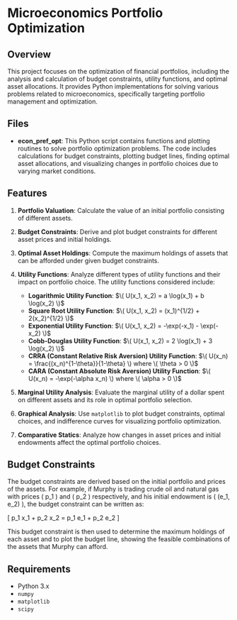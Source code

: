 # Microeconomics Portfolio Optimization

## Overview

This project focuses on the optimization of financial portfolios, including the analysis and calculation of budget constraints, utility functions, and optimal asset allocations. It provides Python implementations for solving various problems related to microeconomics, specifically targeting portfolio management and optimization.

## Files

- **econ_pref_opt**: This Python script contains functions and plotting routines to solve portfolio optimization problems. The code includes calculations for budget constraints, plotting budget lines, finding optimal asset allocations, and visualizing changes in portfolio choices due to varying market conditions.

## Features

1. **Portfolio Valuation**: Calculate the value of an initial portfolio consisting of different assets.

2. **Budget Constraints**: Derive and plot budget constraints for different asset prices and initial holdings.

3. **Optimal Asset Holdings**: Compute the maximum holdings of assets that can be afforded under given budget constraints.

4. **Utility Functions**: Analyze different types of utility functions and their impact on portfolio choice. The utility functions considered include:
   - **Logarithmic Utility Function**: $\( U(x_1, x_2) = a \log(x_1) + b \log(x_2) \)$
   - **Square Root Utility Function**: $\( U(x_1, x_2) = (x_1)^{1/2} + 2(x_2)^{1/2} \)$
   - **Exponential Utility Function**: $\( U(x_1, x_2) = -\exp(-x_1) - \exp(-x_2) \)$
   - **Cobb-Douglas Utility Function**: $\( U(x_1, x_2) = 2 \log(x_1) + 3 \log(x_2) \)$
   - **CRRA (Constant Relative Risk Aversion) Utility Function**: $\( U(x_n) = \frac{(x_n)^{1-\theta}}{1-\theta} \) where \( \theta > 0 \)$
   - **CARA (Constant Absolute Risk Aversion) Utility Function**: $\( U(x_n) = -\exp(-\alpha x_n) \) where \( \alpha > 0 \)$

5. **Marginal Utility Analysis**: Evaluate the marginal utility of a dollar spent on different assets and its role in optimal portfolio selection.

6. **Graphical Analysis**: Use `matplotlib` to plot budget constraints, optimal choices, and indifference curves for visualizing portfolio optimization.

7. **Comparative Statics**: Analyze how changes in asset prices and initial endowments affect the optimal portfolio choices.

## Budget Constraints

The budget constraints are derived based on the initial portfolio and prices of the assets. For example, if Murphy is trading crude oil and natural gas with prices \( p_1 \) and \( p_2 \) respectively, and his initial endowment is \( (e_1, e_2) \), the budget constraint can be written as:

\[ p_1 x_1 + p_2 x_2 = p_1 e_1 + p_2 e_2 \]

This budget constraint is then used to determine the maximum holdings of each asset and to plot the budget line, showing the feasible combinations of the assets that Murphy can afford.

## Requirements

- Python 3.x
- `numpy`
- `matplotlib`
- `scipy`
